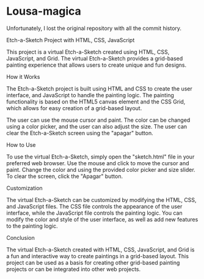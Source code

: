 # Lousa-magica
Unfortunately, I lost the original repository with all the commit history.

Etch-a-Sketch Project with HTML, CSS, JavaScript

This project is a virtual Etch-a-Sketch created using HTML, CSS, JavaScript, and Grid. The virtual Etch-a-Sketch provides a grid-based painting experience that allows users to create unique and fun designs.

How it Works

The Etch-a-Sketch project is built using HTML and CSS to create the user interface, and JavaScript to handle the painting logic. The painting functionality is based on the HTML5 canvas element and the CSS Grid, which allows for easy creation of a grid-based layout.

The user can use the mouse cursor and paint. The color can be changed using a color picker, and the user can also adjust the size. The user can clear the Etch-a-Sketch screen using the "apagar" button.

How to Use

To use the virtual Etch-a-Sketch, simply open the "sketch.html" file in your preferred web browser. Use the mouse and click to move the cursor and paint. Change the color and  using the provided color picker and size slider. To clear the screen, click the "Apagar" button.

Customization

The virtual Etch-a-Sketch can be customized by modifying the HTML, CSS, and JavaScript files. The CSS file controls the appearance of the user interface, while the JavaScript file controls the painting logic. You can modify the color and style of the user interface, as well as add new features to the painting logic.

Conclusion

The virtual Etch-a-Sketch created with HTML, CSS, JavaScript, and Grid is a fun and interactive way to create paintings in a grid-based layout. This project can be used as a basis for creating other grid-based painting projects or can be integrated into other web projects.
